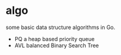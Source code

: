 algo
====

some basic data structure algorithms in Go.

* PQ a heap based priority queue
* AVL balanced Binary Search Tree

